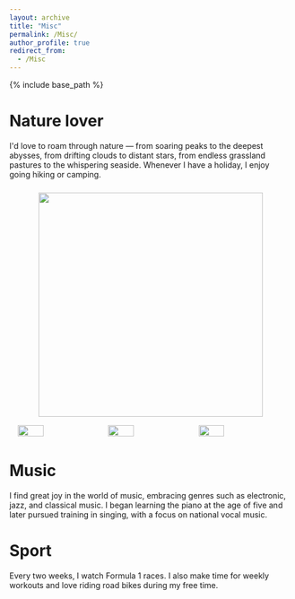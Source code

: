 ```yaml
---
layout: archive
title: "Misc"
permalink: /Misc/
author_profile: true
redirect_from:
  - /Misc
---
```


{% include base_path %}

Nature lover
======
I'd love to roam through nature — from soaring peaks to the deepest abysses, from drifting clouds to distant stars, from endless grassland pastures to the whispering seaside. Whenever I have a holiday, I enjoy going hiking or camping.
<div style="display: flex; align-items: center; justify-content: center; flex-wrap: wrap;">

  <img src="https://niko-kang.github.io/GOAL/images/t1.png" style="height: 400px; margin: 10px;">
  <img src="https://niko-kang.github.io/GOAL/images/t1.jpg" style="width: 30%; margin: 5px;">
  <img src="图片2地址" style="width: 30%; margin: 5px;">
  <img src="图片3地址" style="width: 30%; margin: 5px;">

</div>

Music
======
I find great joy in the world of music, embracing genres such as electronic, jazz, and classical music. I began learning the piano at the age of five and later pursued training in singing, with a focus on national vocal music.

Sport
======
Every two weeks, I watch Formula 1 races. I also make time for weekly workouts and love riding road bikes during my free time.
